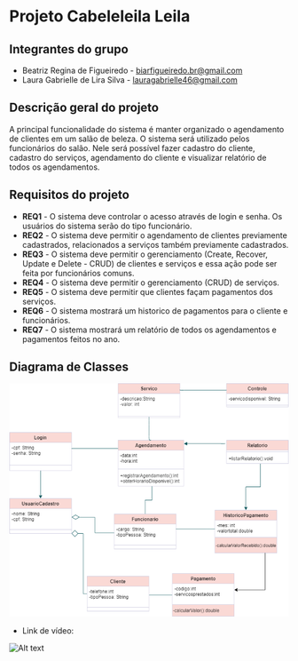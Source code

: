 # Projeto Cabeleleila Leila 

## Integrantes do grupo 

 * Beatriz Regina de Figueiredo - biarfigueiredo.br@gmail.com
 * Laura Gabrielle de Lira Silva - lauragabrielle46@gmail.com

## Descrição geral do projeto 

A principal funcionalidade do sistema é manter organizado o agendamento de clientes em um salão de beleza. O sistema será utilizado pelos funcionários do salão. Nele será possível fazer cadastro do cliente, cadastro do serviços, agendamento do cliente e visualizar relatório de todos os agendamentos.   

## Requisitos do projeto

* **REQ1** - O sistema deve controlar o acesso através de login e senha. Os usuários do sistema serão do tipo funcionário.
* **REQ2** - O sistema deve permitir o agendamento de clientes previamente cadastrados, relacionados a serviços também previamente cadastrados.
* **REQ3** - O sistema deve permitir o gerenciamento (Create, Recover, Update e Delete - CRUD) de clientes e serviços e essa ação pode ser feita por funcionários comuns.
* **REQ4** - O sistema deve permitir o gerenciamento (CRUD) de serviços.
* **REQ5** - O sistema deve permitir que clientes façam pagamentos dos serviços.
* **REQ6** - O sistema mostrará um historico de pagamentos para o cliente e funcionários.
* **REQ7** - O sistema mostrará um relatório de todos os agendamentos e pagamentos feitos no ano.


## Diagrama de Classes

![Alt text](DiagramaDeClasses.png)

* Link de vídeo:

![Alt text](redme.png)
